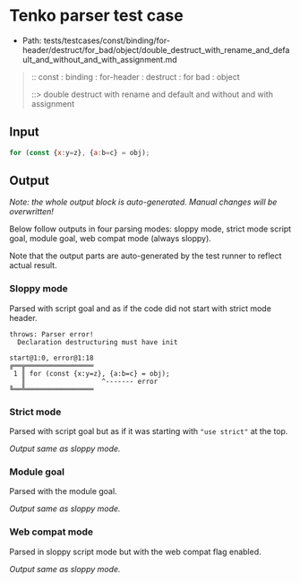 # Tenko parser test case

- Path: tests/testcases/const/binding/for-header/destruct/for_bad/object/double_destruct_with_rename_and_default_and_without_and_with_assignment.md

> :: const : binding : for-header : destruct : for bad : object
>
> ::> double destruct with rename and default and without and with assignment

## Input

`````js
for (const {x:y=z}, {a:b=c} = obj);
`````

## Output

_Note: the whole output block is auto-generated. Manual changes will be overwritten!_

Below follow outputs in four parsing modes: sloppy mode, strict mode script goal, module goal, web compat mode (always sloppy).

Note that the output parts are auto-generated by the test runner to reflect actual result.

### Sloppy mode

Parsed with script goal and as if the code did not start with strict mode header.

`````
throws: Parser error!
  Declaration destructuring must have init

start@1:0, error@1:18
╔══╦═════════════════
 1 ║ for (const {x:y=z}, {a:b=c} = obj);
   ║                   ^------- error
╚══╩═════════════════

`````

### Strict mode

Parsed with script goal but as if it was starting with `"use strict"` at the top.

_Output same as sloppy mode._

### Module goal

Parsed with the module goal.

_Output same as sloppy mode._

### Web compat mode

Parsed in sloppy script mode but with the web compat flag enabled.

_Output same as sloppy mode._
